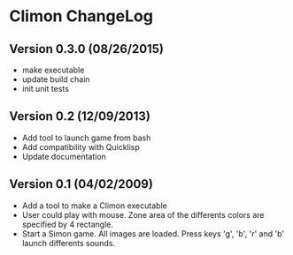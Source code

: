 # Climon ChangeLog

## Version 0.3.0 (08/26/2015)

- make executable
- update build chain
- init unit tests

## Version 0.2 (12/09/2013)

- Add tool to launch game from bash
- Add compatibility with Quicklisp
- Update documentation

## Version 0.1 (04/02/2009)

- Add a tool to make a Climon executable
- User could play  with mouse. Zone area of the differents colors are
specified by 4 rectangle.
- Start a Simon game. All images are loaded. Press keys 'g', 'b', 'r'
and 'b' launch differents sounds.
